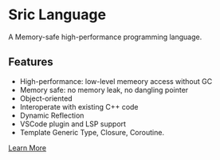 # Sric Language

A Memory-safe high-performance programming language.

## Features
- High-performance: low-level memeory access without GC
- Memory safe: no memory leak, no dangling pointer
- Object-oriented
- Interoperate with existing C++ code
- Dynamic Reflection
- VSCode plugin and LSP support
- Template Generic Type, Closure, Coroutine.


[Learn More](https://sric.fun/)
